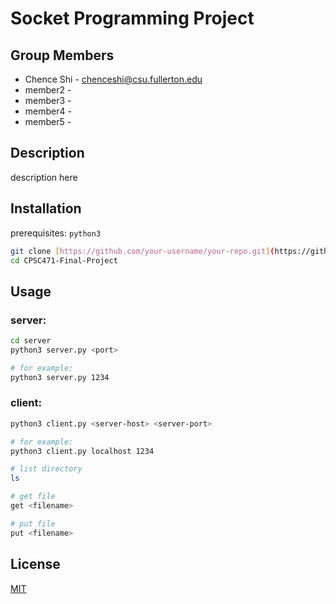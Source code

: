 # Socket Programming Project

## Group Members

- Chence Shi - <chenceshi@csu.fullerton.edu>
- member2 - <email>
- member3 - <email>
- member4 - <email>
- member5 - <email>

## Description

description here

## Installation
prerequisites:
`python3`

```bash
git clone [https://github.com/your-username/your-repo.git](https://github.com/fLexsooP/CPSC471-Final-Project.git)
cd CPSC471-Final-Project
```

## Usage

### server:

```bash
cd server
python3 server.py <port>

# for example:
python3 server.py 1234
```
### client:

```bash
python3 client.py <server-host> <server-port>

# for example:
python3 client.py localhost 1234

# list directory
ls

# get file
get <filename>

# put file
put <filename>
```

## License

[MIT](https://choosealicense.com/licenses/mit/)


